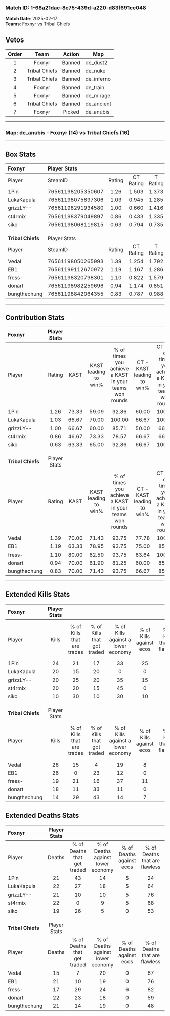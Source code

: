 ### Match ID: 1-68a21dac-8e75-439d-a220-d83f691ce048  
**Match Date**: 2025-02-17  
**Teams**: Foxnyr vs Tribal Chiefs  

## Vetos  

| Order | Team | Action | Map |
| :---: | :--: | :----: | --- |
| 1 | Foxnyr | Banned | de_dust2 |
| 2 | Tribal Chiefs | Banned | de_nuke |
| 3 | Tribal Chiefs | Banned | de_inferno |
| 4 | Foxnyr | Banned | de_train |
| 5 | Foxnyr | Banned | de_mirage |
| 6 | Tribal Chiefs | Banned | de_ancient |
| 7 | Foxnyr | Picked | de_anubis |

---  

### **Map**: de_anubis - Foxnyr (14) vs Tribal Chiefs (16)  
---  

## Box Stats  

| **Foxnyr**        | Player Stats      |        |           |          |       |      |       |         |        |      |     |
| :- | :- | :-: | :-: | :-: | :-: | :-: | :-: | :-: | :-: | :-: | :-: |
| Player            | SteamID           | Rating | CT Rating | T Rating | KAST  | ADR  | Kills | Assists | Deaths | K/D  | HS% |
| 1Pin              | 76561198205350607 |  1.26  |   1.503   |  1.373   | 73.33 | 97.5 |  24   |   11    |   21   | 1.14 | 45  |
| LukaKapula        | 76561198075897306 |  1.03  |   0.945   |  1.285   | 66.67 | 82.9 |  20   |    8    |   22   | 0.91 | 55  |
| grizzLY--         | 76561198291934580 |  1.00  |   0.660   |  1.416   | 66.67 | 71.1 |  20   |    7    |   21   | 0.95 | 45  |
| st4rmix           | 76561198379049897 |  0.86  |   0.433   |  1.335   | 46.67 | 78.7 |  20   |    6    |   22   | 0.91 | 55  |
| siko              | 76561198068119815 |  0.63  |   0.794   |  0.735   | 63.33 | 43.7 |  10   |    6    |   19   | 0.53 | 40  |
|                   |                   |        |           |          |       |      |       |         |        |      |     |
|                   |                   |        |           |          |       |      |       |         |        |      |     |
|                   |                   |        |           |          |       |      |       |         |        |      |     |
| **Tribal Chiefs** | Player Stats      |        |           |          |       |      |       |         |        |      |     |
| Player            | SteamID           | Rating | CT Rating | T Rating | KAST  | ADR  | Kills | Assists | Deaths | K/D  | HS% |
| Vedal             | 76561198050265993 |  1.39  |   1.254   |  1.792   | 70.00 | 97.9 |  26   |    5    |   15   | 1.73 | 65  |
| EB1               | 76561199112670972 |  1.19  |   1.167   |  1.286   | 63.33 | 87.4 |  26   |    3    |   21   | 1.24 | 11  |
| fress-            | 76561198320798301 |  1.10  |   0.822   |  1.579   | 80.00 | 60.1 |  19   |    6    |   17   | 1.12 | 47  |
| donart            | 76561198982259696 |  0.94  |   1.174   |  0.851   | 70.00 | 67.0 |  18   |    8    |   22   | 0.82 | 61  |
| bungthechung      | 76561198842064355 |  0.83  |   0.787   |  0.988   | 70.00 | 62.7 |  14   |    9    |   21   | 0.67 | 64  |
---  

## Contribution Stats  

| **Foxnyr**        | Player Stats |       |                      |                                                        |                           |                                                             |                          |                                                            |
| :- | :-: | :-: | :-: | :-: | :-: | :-: | :-: | :-: |
| Player            |    Rating    | KAST  | KAST leading to win% | % of times you achieve a KAST in your teams won rounds | CT - KAST leading to win% | CT - % of times you achieve a KAST in your teams won rounds | T - KAST leading to win% | T - % of times you achieve a KAST in your teams won rounds |
| 1Pin              |     1.26     | 73.33 |        59.09         |                         92.86                          |           60.00           |                           100.00                            |          58.33           |                           87.50                            |
| LukaKapula        |     1.03     | 66.67 |        70.00         |                         100.00                         |           66.67           |                           100.00                            |          72.73           |                           100.00                           |
| grizzLY--         |     1.00     | 66.67 |        60.00         |                         85.71                          |           50.00           |                            66.67                            |          66.67           |                           100.00                           |
| st4rmix           |     0.86     | 46.67 |        73.33         |                         78.57                          |           66.67           |                            66.67                            |          77.78           |                           87.50                            |
| siko              |     0.63     | 63.33 |        65.00         |                         92.86                          |           66.67           |                           100.00                            |          63.64           |                           87.50                            |
|                   |              |       |                      |                                                        |                           |                                                             |                          |                                                            |
|                   |              |       |                      |                                                        |                           |                                                             |                          |                                                            |
|                   |              |       |                      |                                                        |                           |                                                             |                          |                                                            |
| **Tribal Chiefs** | Player Stats |       |                      |                                                        |                           |                                                             |                          |                                                            |
| Player            |    Rating    | KAST  | KAST leading to win% | % of times you achieve a KAST in your teams won rounds | CT - KAST leading to win% | CT - % of times you achieve a KAST in your teams won rounds | T - KAST leading to win% | T - % of times you achieve a KAST in your teams won rounds |
| Vedal             |     1.39     | 70.00 |        71.43         |                         93.75                          |           77.78           |                           100.00                            |          66.67           |                           88.89                            |
| EB1               |     1.19     | 63.33 |        78.95         |                         93.75                          |           75.00           |                            85.71                            |          81.82           |                           100.00                           |
| fress-            |     1.10     | 80.00 |        62.50         |                         93.75                          |           63.64           |                           100.00                            |          61.54           |                           88.89                            |
| donart            |     0.94     | 70.00 |        61.90         |                         81.25                          |           60.00           |                            85.71                            |          63.64           |                           77.78                            |
| bungthechung      |     0.83     | 70.00 |        71.43         |                         93.75                          |           66.67           |                            85.71                            |          75.00           |                           100.00                           |
---  

## Extended Kills Stats  

| **Foxnyr**        | Player Stats |                            |                            |                                    |                         |                              |                                 |                                       |                    |           |
| :- | :-: | :-: | :-: | :-: | :-: | :-: | :-: | :-: | :-: | :-: |
| Player            |    Kills     | % of Kills that are trades | % of Kills that got traded | % of Kills against a lower economy | % of Kills against ecos | % of Kills that are flawless | % of Kills that are close duels | % of Kills that are assisted by flash | Pistol Round Kills | AWP Kills |
| 1Pin              |      24      |             21             |             17             |                 33                 |           25            |              63              |                4                |                   4                   |         2          |     0     |
| LukaKapula        |      20      |             15             |             20             |                 0                  |            0            |              60              |                5                |                   0                   |         4          |     0     |
| grizzLY--         |      20      |             25             |             20             |                 35                 |           15            |              70              |                0                |                   0                   |         1          |     7     |
| st4rmix           |      20      |             20             |             15             |                 45                 |            0            |              55              |                5                |                   0                   |         0          |     0     |
| siko              |      10      |             30             |             10             |                 30                 |           10            |              80              |                0                |                   0                   |         1          |     0     |
|                   |              |                            |                            |                                    |                         |                              |                                 |                                       |                    |           |
|                   |              |                            |                            |                                    |                         |                              |                                 |                                       |                    |           |
|                   |              |                            |                            |                                    |                         |                              |                                 |                                       |                    |           |
| **Tribal Chiefs** | Player Stats |                            |                            |                                    |                         |                              |                                 |                                       |                    |           |
| Player            |    Kills     | % of Kills that are trades | % of Kills that got traded | % of Kills against a lower economy | % of Kills against ecos | % of Kills that are flawless | % of Kills that are close duels | % of Kills that are assisted by flash | Pistol Round Kills | AWP Kills |
| Vedal             |      26      |             15             |             4              |                 19                 |            8            |              77              |                4                |                   8                   |         2          |     0     |
| EB1               |      26      |             0              |             23             |                 12                 |            0            |              54              |               15                |                   4                   |         3          |    22     |
| fress-            |      19      |             21             |             16             |                 37                 |           11            |              58              |               11                |                   0                   |         0          |     0     |
| donart            |      18      |             11             |             33             |                 11                 |            0            |              44              |               11                |                   6                   |         1          |     0     |
| bungthechung      |      14      |             29             |             43             |                 14                 |            7            |              57              |                7                |                   7                   |         3          |     0     |
## Extended Deaths Stats  

| **Foxnyr**        | Player Stats |                             |                                   |                          |                               |                            |                           |               |
| :- | :-: | :-: | :-: | :-: | :-: | :-: | :-: | :-: |
| Player            |    Deaths    | % of Deaths that get traded | % of Deaths against lower economy | % of Deaths against ecos | % of Deaths that are flawless | % of Deaths that are close | % of Deaths while blinded | Deaths to AWP |
| 1Pin              |      21      |             43              |                14                 |            5             |              24               |             24             |             0             |       4       |
| LukaKapula        |      22      |             27              |                18                 |            5             |              64               |             5              |             5             |       3       |
| grizzLY--         |      21      |             10              |                10                 |            5             |              76               |             10             |             0             |       5       |
| st4rmix           |      22      |              0              |                 9                 |            5             |              68               |             5              |             9             |       3       |
| siko              |      19      |             26              |                 5                 |            0             |              53               |             5              |            11             |       7       |
|                   |              |                             |                                   |                          |                               |                            |                           |               |
|                   |              |                             |                                   |                          |                               |                            |                           |               |
|                   |              |                             |                                   |                          |                               |                            |                           |               |
| **Tribal Chiefs** | Player Stats |                             |                                   |                          |                               |                            |                           |               |
| Player            |    Deaths    | % of Deaths that get traded | % of Deaths against lower economy | % of Deaths against ecos | % of Deaths that are flawless | % of Deaths that are close | % of Deaths while blinded | Deaths to AWP |
| Vedal             |      15      |              7              |                20                 |            0             |              67               |             7              |             0             |       2       |
| EB1               |      21      |             10              |                19                 |            0             |              76               |             0              |             0             |       3       |
| fress-            |      17      |             29              |                24                 |            6             |              82               |             0              |             0             |       0       |
| donart            |      22      |             23              |                18                 |            0             |              59               |             5              |             0             |       2       |
| bungthechung      |      21      |             14              |                19                 |            0             |              48               |             5              |             5             |       0       |
